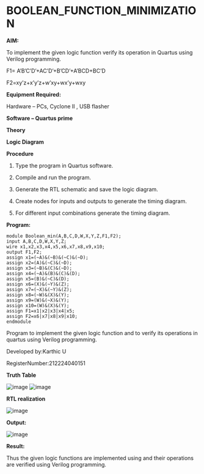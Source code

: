 # BOOLEAN_FUNCTION_MINIMIZATION

**AIM:**

To implement the given logic function verify its operation in Quartus using Verilog programming.

F1= A’B’C’D’+AC’D’+B’CD’+A’BCD+BC’D 

F2=xy’z+x’y’z+w’xy+wx’y+wxy

**Equipment Required:**

Hardware – PCs, Cyclone II , USB flasher

**Software – Quartus prime**

**Theory**

**Logic Diagram**

**Procedure**

1.	Type the program in Quartus software.

2.	Compile and run the program.

3.	Generate the RTL schematic and save the logic diagram.

4.	Create nodes for inputs and outputs to generate the timing diagram.

5.	For different input combinations generate the timing diagram.


**Program:**
```
module Boolean_min(A,B,C,D,W,X,Y,Z,F1,F2);
input A,B,C,D,W,X,Y,Z;
wire x1,x2,x3,x4,x5,x6,x7,x8,x9,x10;
output F1,F2;
assign x1=(~A)&(~B)&(~C)&(~D);
assign x2=(A)&(~C)&(~D);
assign x3=(~B)&(C)&(~D);
assign x4=(~A)&(B)&(C)&(D);
assign x5=(B)&(~C)&(D);
assign x6=(X)&(~Y)&(Z);
assign x7=(~X)&(~Y)&(Z);
assign x8=(~W)&(X)&(Y);
assign x9=(W)&(~X)&(Y);
assign x10=(W)&(X)&(Y);
assign F1=x1|x2|x3|x4|x5;
assign F2=x6|x7|x8|x9|x10;
endmodule
```
Program to implement the given logic function and to verify its operations in quartus using Verilog programming. 

Developed by:Karthic U 

RegisterNumber:212224040151

**Truth Table**

![image](https://github.com/user-attachments/assets/386b7362-5711-4a02-9096-500396ec4acf)
![image](https://github.com/user-attachments/assets/d60ded4e-5d58-423e-a8a8-cfaf86fecf69)


**RTL realization**

![image](https://github.com/user-attachments/assets/ea26798d-6630-47d0-ba31-740b2e84600f)

**Output:**

![image](https://github.com/user-attachments/assets/bc98c08b-e8fb-43f6-b48e-0d82d153455d)


**Result:**

Thus the given logic functions are implemented using and their operations are verified using Verilog programming.

